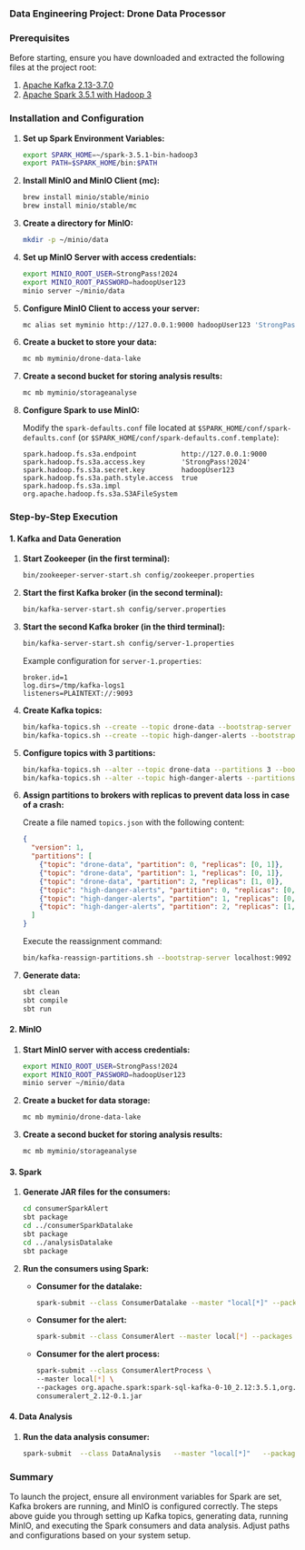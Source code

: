 ### Data Engineering Project: Drone Data Processor

### Prerequisites

Before starting, ensure you have downloaded and extracted the following files at the project root:

1. [Apache Kafka 2.13-3.7.0](https://www.apache.org/dyn/closer.cgi?path=/kafka/3.7.0/kafka_2.13-3.7.0.tgz)
2. [Apache Spark 3.5.1 with Hadoop 3](https://spark.apache.org/downloads.html)

### Installation and Configuration

1. **Set up Spark Environment Variables:**

   ```sh
   export SPARK_HOME=~/spark-3.5.1-bin-hadoop3
   export PATH=$SPARK_HOME/bin:$PATH
   ```

2. **Install MinIO and MinIO Client (mc):**

   ```sh
   brew install minio/stable/minio
   brew install minio/stable/mc
   ```

3. **Create a directory for MinIO:**

   ```sh
   mkdir -p ~/minio/data
   ```

4. **Set up MinIO Server with access credentials:**

   ```sh
   export MINIO_ROOT_USER=StrongPass!2024
   export MINIO_ROOT_PASSWORD=hadoopUser123
   minio server ~/minio/data
   ```

5. **Configure MinIO Client to access your server:**

   ```sh
   mc alias set myminio http://127.0.0.1:9000 hadoopUser123 'StrongPass!2024'
   ```

6. **Create a bucket to store your data:**

   ```sh
   mc mb myminio/drone-data-lake
   ```

7. **Create a second bucket for storing analysis results:**

   ```sh
   mc mb myminio/storageanalyse
   ```

8. **Configure Spark to use MinIO:**

   Modify the `spark-defaults.conf` file located at `$SPARK_HOME/conf/spark-defaults.conf` (or `$SPARK_HOME/conf/spark-defaults.conf.template`):

   ```properties
   spark.hadoop.fs.s3a.endpoint           http://127.0.0.1:9000
   spark.hadoop.fs.s3a.access.key         'StrongPass!2024'
   spark.hadoop.fs.s3a.secret.key         hadoopUser123
   spark.hadoop.fs.s3a.path.style.access  true
   spark.hadoop.fs.s3a.impl               org.apache.hadoop.fs.s3a.S3AFileSystem
   ```

### Step-by-Step Execution

#### 1. Kafka and Data Generation

1. **Start Zookeeper (in the first terminal):**

   ```sh
   bin/zookeeper-server-start.sh config/zookeeper.properties
   ```

2. **Start the first Kafka broker (in the second terminal):**

   ```sh
   bin/kafka-server-start.sh config/server.properties
   ```

3. **Start the second Kafka broker (in the third terminal):**

   ```sh
   bin/kafka-server-start.sh config/server-1.properties
   ```

   Example configuration for `server-1.properties`:

   ```properties
   broker.id=1
   log.dirs=/tmp/kafka-logs1
   listeners=PLAINTEXT://:9093
   ```

4. **Create Kafka topics:**

   ```sh
   bin/kafka-topics.sh --create --topic drone-data --bootstrap-server localhost:9092
   bin/kafka-topics.sh --create --topic high-danger-alerts --bootstrap-server localhost:9092
   ```

5. **Configure topics with 3 partitions:**

   ```sh
   bin/kafka-topics.sh --alter --topic drone-data --partitions 3 --bootstrap-server localhost:9092
   bin/kafka-topics.sh --alter --topic high-danger-alerts --partitions 3 --bootstrap-server localhost:9092
   ```

6. **Assign partitions to brokers with replicas to prevent data loss in case of a crash:**

   Create a file named `topics.json` with the following content:

   ```json
   {
     "version": 1,
     "partitions": [
       {"topic": "drone-data", "partition": 0, "replicas": [0, 1]},
       {"topic": "drone-data", "partition": 1, "replicas": [0, 1]},
       {"topic": "drone-data", "partition": 2, "replicas": [1, 0]},
       {"topic": "high-danger-alerts", "partition": 0, "replicas": [0, 1]},
       {"topic": "high-danger-alerts", "partition": 1, "replicas": [0, 1]},
       {"topic": "high-danger-alerts", "partition": 2, "replicas": [1, 0]}
     ]
   }
   ```

   Execute the reassignment command:

   ```sh
   bin/kafka-reassign-partitions.sh --bootstrap-server localhost:9092 --reassignment-json-file topics.json --execute
   ```

7. **Generate data:**

   ```sh
   sbt clean
   sbt compile
   sbt run
   ```

#### 2. MinIO

1. **Start MinIO server with access credentials:**

   ```sh
   export MINIO_ROOT_USER=StrongPass!2024
   export MINIO_ROOT_PASSWORD=hadoopUser123
   minio server ~/minio/data
   ```

2. **Create a bucket for data storage:**

   ```sh
   mc mb myminio/drone-data-lake
   ```

3. **Create a second bucket for storing analysis results:**

   ```sh
   mc mb myminio/storageanalyse
   ```

#### 3. Spark

1. **Generate JAR files for the consumers:**

   ```sh
   cd consumerSparkAlert
   sbt package
   cd ../consumerSparkDatalake
   sbt package
   cd ../analysisDatalake
   sbt package
   ```

2. **Run the consumers using Spark:**

   - **Consumer for the datalake:**

     ```sh
     spark-submit --class ConsumerDatalake --master "local[*]" --packages org.apache.spark:spark-sql-kafka-0-10_2.12:3.5.1,org.apache.kafka:kafka-clients:3.7.0,org.apache.hadoop:hadoop-aws:3.3.4,com.amazonaws:aws-java-sdk:1.12.452 consumerdatalake_2.12-0.1.jar
     ```

   - **Consumer for the alert:**

     ```sh
     spark-submit --class ConsumerAlert --master local[*] --packages org.apache.spark:spark-sql-kafka-0-10_2.12:3.5.1,org.apache.kafka:kafka-clients:3.7.0 consumeralert_2.12-0.1.jar
     ```

   - **Consumer for the alert process:**

     ```sh
     spark-submit --class ConsumerAlertProcess \
     --master local[*] \
     --packages org.apache.spark:spark-sql-kafka-0-10_2.12:3.5.1,org.apache.kafka:kafka-clients:3. 7.0,org.scalaj:scalaj-http_2.12:2.4.2,com.typesafe.play:play-json_2.12:2.9.2 \
     consumeralert_2.12-0.1.jar
     ```

#### 4. Data Analysis

1. **Run the data analysis consumer:**

   ```sh
   spark-submit  --class DataAnalysis   --master "local[*]"   --packages org.apache.spark:spark-sql-kafka-0-10_2.12:3.5.1,org.apache.kafka:kafka-clients:3.7.0,org.apache.hadoop:hadoop-aws:3.3.4,com.amazonaws:aws-java-sdk:1.12.452   dronedataanalysis_2.12-0.1.jar
   ```

### Summary

To launch the project, ensure all environment variables for Spark are set, Kafka brokers are running, and MinIO is configured correctly. The steps above guide you through setting up Kafka topics, generating data, running MinIO, and executing the Spark consumers and data analysis. Adjust paths and configurations based on your system setup.
